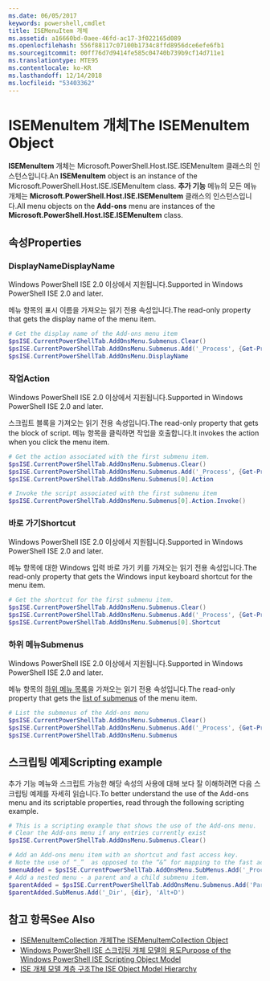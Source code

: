 ```yaml
---
ms.date: 06/05/2017
keywords: powershell,cmdlet
title: ISEMenuItem 개체
ms.assetid: a16660bd-0aee-46fd-ac17-3f022165d089
ms.openlocfilehash: 556f88117c07100b1734c8ffd8956dce6efe6fb1
ms.sourcegitcommit: 00ff76d7d9414fe585c04740b739b9cf14d711e1
ms.translationtype: MTE95
ms.contentlocale: ko-KR
ms.lasthandoff: 12/14/2018
ms.locfileid: "53403362"
---
```

# <a name="the-isemenuitem-object"></a><span data-ttu-id="cff18-103">ISEMenuItem 개체</span><span class="sxs-lookup"><span data-stu-id="cff18-103">The ISEMenuItem Object</span></span>

<span data-ttu-id="cff18-104">**ISEMenuItem** 개체는 Microsoft.PowerShell.Host.ISE.ISEMenuItem 클래스의 인스턴스입니다.</span><span class="sxs-lookup"><span data-stu-id="cff18-104">An **ISEMenuItem** object is an instance of the Microsoft.PowerShell.Host.ISE.ISEMenuItem class.</span></span> <span data-ttu-id="cff18-105">**추가 기능** 메뉴의 모든 메뉴 개체는 **Microsoft.PowerShell.Host.ISE.ISEMenuItem** 클래스의 인스턴스입니다.</span><span class="sxs-lookup"><span data-stu-id="cff18-105">All menu objects on the **Add-ons** menu are instances of the **Microsoft.PowerShell.Host.ISE.ISEMenuItem** class.</span></span>

## <a name="properties"></a><span data-ttu-id="cff18-106">속성</span><span class="sxs-lookup"><span data-stu-id="cff18-106">Properties</span></span>

### <a name="displayname"></a><span data-ttu-id="cff18-107">DisplayName</span><span class="sxs-lookup"><span data-stu-id="cff18-107">DisplayName</span></span>

<span data-ttu-id="cff18-108">Windows PowerShell ISE 2.0 이상에서 지원됩니다.</span><span class="sxs-lookup"><span data-stu-id="cff18-108">Supported in Windows PowerShell ISE 2.0 and later.</span></span>

<span data-ttu-id="cff18-109">메뉴 항목의 표시 이름을 가져오는 읽기 전용 속성입니다.</span><span class="sxs-lookup"><span data-stu-id="cff18-109">The read-only property that gets the display name of the menu item.</span></span>

```powershell
# Get the display name of the Add-ons menu item
$psISE.CurrentPowerShellTab.AddOnsMenu.Submenus.Clear()
$psISE.CurrentPowerShellTab.AddOnsMenu.Submenus.Add('_Process', {Get-Process}, 'Alt+P')
$psISE.CurrentPowerShellTab.AddOnsMenu.DisplayName
```

### <a name="action"></a><span data-ttu-id="cff18-110">작업</span><span class="sxs-lookup"><span data-stu-id="cff18-110">Action</span></span>

<span data-ttu-id="cff18-111">Windows PowerShell ISE 2.0 이상에서 지원됩니다.</span><span class="sxs-lookup"><span data-stu-id="cff18-111">Supported in Windows PowerShell ISE 2.0 and later.</span></span>

<span data-ttu-id="cff18-112">스크립트 블록을 가져오는 읽기 전용 속성입니다.</span><span class="sxs-lookup"><span data-stu-id="cff18-112">The read-only property that gets the block of script.</span></span> <span data-ttu-id="cff18-113">메뉴 항목을 클릭하면 작업을 호출합니다.</span><span class="sxs-lookup"><span data-stu-id="cff18-113">It invokes the action when you click the menu item.</span></span>

```powershell
# Get the action associated with the first submenu item.
$psISE.CurrentPowerShellTab.AddOnsMenu.Submenus.Clear()
$psISE.CurrentPowerShellTab.AddOnsMenu.Submenus.Add('_Process', {Get-Process}, 'Alt+P')
$psISE.CurrentPowerShellTab.AddOnsMenu.Submenus[0].Action

# Invoke the script associated with the first submenu item
$psISE.CurrentPowerShellTab.AddOnsMenu.Submenus[0].Action.Invoke()
```

### <a name="shortcut"></a><span data-ttu-id="cff18-114">바로 가기</span><span class="sxs-lookup"><span data-stu-id="cff18-114">Shortcut</span></span>

<span data-ttu-id="cff18-115">Windows PowerShell ISE 2.0 이상에서 지원됩니다.</span><span class="sxs-lookup"><span data-stu-id="cff18-115">Supported in Windows PowerShell ISE 2.0 and later.</span></span>

<span data-ttu-id="cff18-116">메뉴 항목에 대한 Windows 입력 바로 가기 키를 가져오는 읽기 전용 속성입니다.</span><span class="sxs-lookup"><span data-stu-id="cff18-116">The read-only property that gets the Windows input keyboard shortcut for the menu item.</span></span>

```powershell
# Get the shortcut for the first submenu item.
$psISE.CurrentPowerShellTab.AddOnsMenu.Submenus.Clear()
$psISE.CurrentPowerShellTab.AddOnsMenu.Submenus.Add('_Process', {Get-Process}, 'Alt+P')
$psISE.CurrentPowerShellTab.AddOnsMenu.Submenus[0].Shortcut
```

### <a name="submenus"></a><span data-ttu-id="cff18-117">하위 메뉴</span><span class="sxs-lookup"><span data-stu-id="cff18-117">Submenus</span></span>

<span data-ttu-id="cff18-118">Windows PowerShell ISE 2.0 이상에서 지원됩니다.</span><span class="sxs-lookup"><span data-stu-id="cff18-118">Supported in Windows PowerShell ISE 2.0 and later.</span></span>

<span data-ttu-id="cff18-119">메뉴 항목의 [하위 메뉴 목록](The-ISEMenuItemCollection-Object.md)을 가져오는 읽기 전용 속성입니다.</span><span class="sxs-lookup"><span data-stu-id="cff18-119">The read-only property that gets the [list of submenus](The-ISEMenuItemCollection-Object.md) of the menu item.</span></span>

```powershell
# List the submenus of the Add-ons menu
$psISE.CurrentPowerShellTab.AddOnsMenu.Submenus.Clear()
$psISE.CurrentPowerShellTab.AddOnsMenu.Submenus.Add('_Process', {Get-Process}, 'Alt+P')
$psISE.CurrentPowerShellTab.AddOnsMenu.Submenus
```

## <a name="scripting-example"></a><span data-ttu-id="cff18-120">스크립팅 예제</span><span class="sxs-lookup"><span data-stu-id="cff18-120">Scripting example</span></span>

<span data-ttu-id="cff18-121">추가 기능 메뉴와 스크립트 가능한 해당 속성의 사용에 대해 보다 잘 이해하려면 다음 스크립팅 예제를 자세히 읽습니다.</span><span class="sxs-lookup"><span data-stu-id="cff18-121">To better understand the use of the Add-ons menu and its scriptable properties, read through the following scripting example.</span></span>

```powershell
# This is a scripting example that shows the use of the Add-ons menu.
# Clear the Add-ons menu if any entries currently exist
$psISE.CurrentPowerShellTab.AddOnsMenu.Submenus.Clear()

# Add an Add-ons menu item with an shortcut and fast access key.
# Note the use of “_”  as opposed to the “&” for mapping to the fast access key letter for the menu item.
$menuAdded = $psISE.CurrentPowerShellTab.AddOnsMenu.SubMenus.Add('_Process', {Get-Process}, 'Alt+P')
# Add a nested menu - a parent and a child submenu item.
$parentAdded = $psISE.CurrentPowerShellTab.AddOnsMenu.Submenus.Add('Parent', $null, $null)
$parentAdded.SubMenus.Add('_Dir', {dir}, 'Alt+D')
```

## <a name="see-also"></a><span data-ttu-id="cff18-122">참고 항목</span><span class="sxs-lookup"><span data-stu-id="cff18-122">See Also</span></span>

- [<span data-ttu-id="cff18-123">ISEMenuItemCollection 개체</span><span class="sxs-lookup"><span data-stu-id="cff18-123">The ISEMenuItemCollection Object</span></span>](The-ISEMenuItemCollection-Object.md)
- [<span data-ttu-id="cff18-124">Windows PowerShell ISE 스크립팅 개체 모델의 용도</span><span class="sxs-lookup"><span data-stu-id="cff18-124">Purpose of the Windows PowerShell ISE Scripting Object Model</span></span>](Purpose-of-the-Windows-PowerShell-ISE-Scripting-Object-Model.md)
- [<span data-ttu-id="cff18-125">ISE 개체 모델 계층 구조</span><span class="sxs-lookup"><span data-stu-id="cff18-125">The ISE Object Model Hierarchy</span></span>](The-ISE-Object-Model-Hierarchy.md)